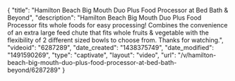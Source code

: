 {
    "title": "Hamilton Beach Big Mouth Duo Plus Food Processor at Bed Bath & Beyond",
    "description": "Hamilton Beach Big Mouth Duo Plus Food Processor fits whole foods for easy processing! Combines the convenience of an extra large feed chute that fits whole fruits & vegetable with the flexibility of 2 different sized bowls to choose from. Thanks for watching.",
    "videoid": "6287289",
    "date_created": "1438375749",
    "date_modified": "1491590269",
    "type": "captivate",
    "layout": "video",
    "url": "\/v\/hamilton-beach-big-mouth-duo-plus-food-processor-at-bed-bath-beyond\/6287289"
}